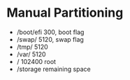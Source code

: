 # Manual Partitioning
- /boot/efi 300, boot flag
- /swap/ 5120, swap flag
- /tmp/ 5120
- /var/ 5120
- / 102400 root
- /storage remaining space

